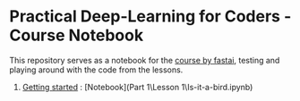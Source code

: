 # Practical Deep-Learning for Coders - Course Notebook
This repository serves as a notebook for the [course by fastai](https://course.fast.ai/), testing and playing around with the code from the lessons.

1) [Getting started](https://course.fast.ai/Lessons/lesson1.html) : [Notebook](Part 1\Lesson 1\Is-it-a-bird.ipynb)